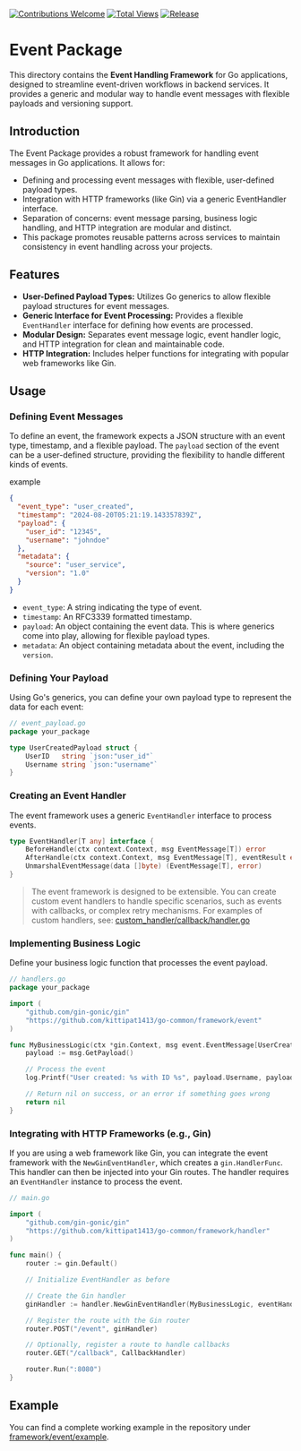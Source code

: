 [![Contributions Welcome](https://img.shields.io/badge/contributions-welcome-brightgreen.svg?style=flat)](https://github.com/kittipat1413/go-common/issues)
[![Total Views](https://img.shields.io/endpoint?url=https%3A%2F%2Fhits.dwyl.com%2Fkittipat1413%2Fgo-common.json%3Fcolor%3Dblue)](https://hits.dwyl.com/kittipat1413/go-common)
[![Release](https://img.shields.io/github/release/kittipat1413/go-common.svg?style=flat)](https://github.com/kittipat1413/go-common/releases/latest)

# Event Package
This directory contains the **Event Handling Framework** for Go applications, designed to streamline event-driven workflows in backend services. It provides a generic and modular way to handle event messages with flexible payloads and versioning support.

## Introduction
The Event Package provides a robust framework for handling event messages in Go applications. It allows for:
- Defining and processing event messages with flexible, user-defined payload types.
- Integration with HTTP frameworks (like Gin) via a generic EventHandler interface.
- Separation of concerns: event message parsing, business logic handling, and HTTP integration are modular and distinct.
- This package promotes reusable patterns across services to maintain consistency in event handling across your projects.

## Features
- **User-Defined Payload Types:** Utilizes Go generics to allow flexible payload structures for event messages.
- **Generic Interface for Event Processing:** Provides a flexible `EventHandler` interface for defining how events are processed.
- **Modular Design:** Separates event message logic, event handler logic, and HTTP integration for clean and maintainable code.
- **HTTP Integration:** Includes helper functions for integrating with popular web frameworks like Gin.

## Usage

### Defining Event Messages
To define an event, the framework expects a JSON structure with an event type, timestamp, and a flexible payload. The `payload` section of the event can be a user-defined structure, providing the flexibility to handle different kinds of events.

example
```json
{
  "event_type": "user_created",
  "timestamp": "2024-08-20T05:21:19.143357839Z",
  "payload": {
    "user_id": "12345",
    "username": "johndoe"
  },
  "metadata": {
    "source": "user_service",
    "version": "1.0"
  }
}
```
- `event_type`: A string indicating the type of event.
- `timestamp`: An RFC3339 formatted timestamp.
- `payload`: An object containing the event data. This is where generics come into play, allowing for flexible payload types.
- `metadata`: An object containing metadata about the event, including the `version`.

### Defining Your Payload
Using Go's generics, you can define your own payload type to represent the data for each event:
```go
// event_payload.go
package your_package

type UserCreatedPayload struct {
    UserID   string `json:"user_id"`
    Username string `json:"username"`
}
```

### Creating an Event Handler
The event framework uses a generic `EventHandler` interface to process events.
```go
type EventHandler[T any] interface {
	BeforeHandle(ctx context.Context, msg EventMessage[T]) error
	AfterHandle(ctx context.Context, msg EventMessage[T], eventResult error) error
	UnmarshalEventMessage(data []byte) (EventMessage[T], error)
}
```
> The event framework is designed to be extensible. You can create custom event handlers to handle specific scenarios, such as events with callbacks, or complex retry mechanisms. For examples of custom handlers, see: [custom_handler/callback/handler.go](custom_handler/callback/handler.go)

### Implementing Business Logic
Define your business logic function that processes the event payload.
```go
// handlers.go
package your_package

import (
    "github.com/gin-gonic/gin"
    "https://github.com/kittipat1413/go-common/framework/event"
)

func MyBusinessLogic(ctx *gin.Context, msg event.EventMessage[UserCreatedPayload]) error {
    payload := msg.GetPayload()

    // Process the event
    log.Printf("User created: %s with ID %s", payload.Username, payload.UserID)

    // Return nil on success, or an error if something goes wrong
    return nil
}
```

### Integrating with HTTP Frameworks (e.g., Gin)
If you are using a web framework like Gin, you can integrate the event framework with the `NewGinEventHandler`, which creates a `gin.HandlerFunc`. This handler can then be injected into your Gin routes. The handler requires an `EventHandler` instance to process the event.
```go
// main.go

import (
    "github.com/gin-gonic/gin"
    "https://github.com/kittipat1413/go-common/framework/handler"
)

func main() {
    router := gin.Default()

    // Initialize EventHandler as before

    // Create the Gin handler
    ginHandler := handler.NewGinEventHandler(MyBusinessLogic, eventHandler)

    // Register the route with the Gin router
    router.POST("/event", ginHandler)

    // Optionally, register a route to handle callbacks
    router.GET("/callback", CallbackHandler)

    router.Run(":8080")
}
```

## Example
You can find a complete working example in the repository under [framework/event/example](example/).

